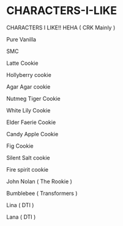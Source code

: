 # CHARACTERS-I-LIKE

CHARACTERS I LIKE!! HEHA ( CRK Mainly )

Pure Vanilla

SMC

Latte Cookie

Hollyberry cookie

Agar Agar cookie

Nutmeg Tiger Cookie

White Lily Cookie

Elder Faerie Cookie

Candy Apple Cookie

Fig Cookie

Silent Salt cookie

Fire spirit cookie


John Nolan ( The Rookie )

Bumblebee ( Transformers )

Lina ( DTI )

Lana ( DTI )
